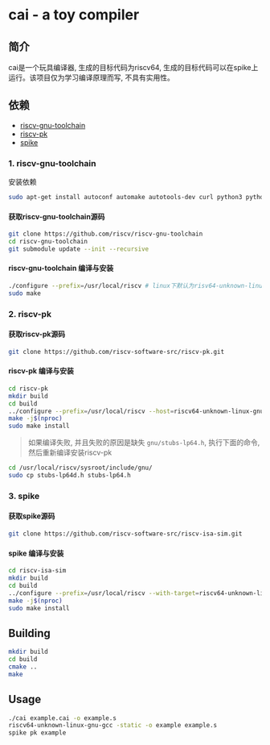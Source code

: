 # cai - a toy compiler

## 简介

cai是一个玩具编译器, 生成的目标代码为riscv64, 生成的目标代码可以在spike上运行。该项目仅为学习编译原理而写, 不具有实用性。

## 依赖

- [riscv-gnu-toolchain](https://github.com/riscv/riscv-gnu-toolchain)
- [riscv-pk](https://github.com/riscv-software-src/riscv-pk.git)
- [spike](https://github.com/riscv-software-src/riscv-isa-sim.git)

### 1. riscv-gnu-toolchain

安装依赖

``` bash
sudo apt-get install autoconf automake autotools-dev curl python3 python3-pip libmpc-dev libmpfr-dev libgmp-dev gawk build-essential bison flex texinfo gperf libtool patchutils bc zlib1g-dev libexpat-dev ninja-build git cmake libglib2.0-dev libboost-all-dev

```

#### 获取riscv-gnu-toolchain源码

``` bash
git clone https://github.com/riscv/riscv-gnu-toolchain
cd riscv-gnu-toolchain
git submodule update --init --recursive
```

#### riscv-gnu-toolchain 编译与安装

``` bash
./configure --prefix=/usr/local/riscv # linux下默认为risv64-unknown-linux-gnu
sudo make
```

### 2. riscv-pk

#### 获取riscv-pk源码

``` bash
git clone https://github.com/riscv-software-src/riscv-pk.git
```

#### riscv-pk 编译与安装

``` bash
cd riscv-pk
mkdir build
cd build
../configure --prefix=/usr/local/riscv --host=riscv64-unknown-linux-gnu --with-arch=rv64gc_zifencei
make -j$(nproc)
sudo make install
```

> 如果编译失败, 并且失败的原因是缺失 `gnu/stubs-lp64.h`, 执行下面的命令, 然后重新编译安装riscv-pk

``` bash
cd /usr/local/riscv/sysroot/include/gnu/
sudo cp stubs-lp64d.h stubs-lp64.h
```

### 3. spike

#### 获取spike源码

``` bash
git clone https://github.com/riscv-software-src/riscv-isa-sim.git
```

#### spike 编译与安装

``` bash
cd riscv-isa-sim
mkdir build
cd build
../configure --prefix=/usr/local/riscv --with-target=riscv64-unknown-linux-gnu
make -j$(nproc)
sudo make install
```

## Building

``` bash
mkdir build
cd build
cmake ..
make
```

## Usage

``` bash
./cai example.cai -o example.s
riscv64-unknown-linux-gnu-gcc -static -o example example.s
spike pk example
```
